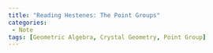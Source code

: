 ```yaml
---
title: "Reading Hestenes: The Point Groups"
categories: 
 - Note
tags: [Geometric Algebra, Crystal Geometry, Point Group]
---
```

